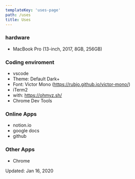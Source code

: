 ```yaml
---
templateKey: 'uses-page'
path: /uses
title: Uses
---
```

### hardware
- MacBook Pro (13-inch, 2017, 8GB, 256GB)

### Coding enviroment
- vscode
 - Theme: Default Dark+
 - Font: Victor Mono (https://rubjo.github.io/victor-mono/)
- iTerm2
 - with: https://ohmyz.sh/
- Chrome Dev Tools

### Online Apps
- notion.io
- google docs
- github

### Other Apps
- Chrome

Updated: Jan 16, 2020